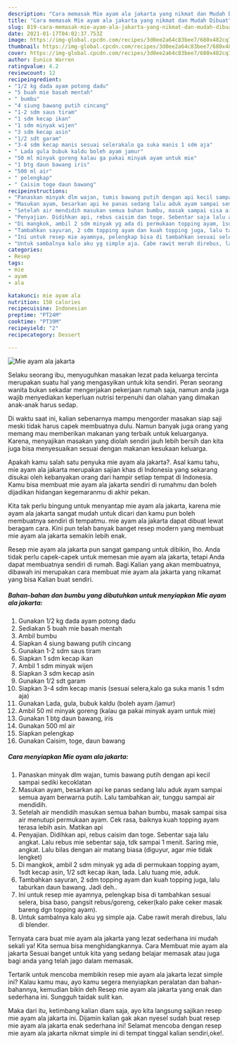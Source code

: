 ```yaml
---
description: "Cara memasak Mie ayam ala jakarta yang nikmat dan Mudah Dibuat"
title: "Cara memasak Mie ayam ala jakarta yang nikmat dan Mudah Dibuat"
slug: 819-cara-memasak-mie-ayam-ala-jakarta-yang-nikmat-dan-mudah-dibuat
date: 2021-01-17T04:02:37.753Z
image: https://img-global.cpcdn.com/recipes/3d0ee2a64c83bee7/680x482cq70/mie-ayam-ala-jakarta-foto-resep-utama.jpg
thumbnail: https://img-global.cpcdn.com/recipes/3d0ee2a64c83bee7/680x482cq70/mie-ayam-ala-jakarta-foto-resep-utama.jpg
cover: https://img-global.cpcdn.com/recipes/3d0ee2a64c83bee7/680x482cq70/mie-ayam-ala-jakarta-foto-resep-utama.jpg
author: Eunice Warren
ratingvalue: 4.2
reviewcount: 12
recipeingredient:
- "1/2 kg dada ayam potong dadu"
- "5 buah mie basah mentah"
- " bumbu"
- "4 siung bawang putih cincang"
- "1-2 sdm saus tiram"
- "1 sdm kecap ikan"
- "1 sdm minyak wijen"
- "3 sdm kecap asin"
- "1/2 sdt garam"
- "3-4 sdm kecap manis sesuai selerakalo ga suka manis 1 sdm aja"
- " Lada gula bubuk kaldu boleh ayam jamur"
- "50 ml minyak goreng kalau ga pakai minyak ayam untuk mie"
- "1 btg daun bawang iris"
- "500 ml air"
- " pelengkap"
- " Caisim toge daun bawang"
recipeinstructions:
- "Panaskan minyak dlm wajan, tumis bawang putih dengan api kecil sampai sediki kecoklatan"
- "Masukan ayam, besarkan api ke panas sedang lalu aduk ayam sampai semua ayam berwarna putih. Lalu tambahkan air, tunggu sampai air mendidih."
- "Setelah air mendidih masukan semua bahan bumbu, masak sampai sisa air menutupi permukaan ayam. Cek rasa, baiknya kuah topping ayam terasa lebih asin. Matikan api"
- "Penyajian. Didihkan api, rebus caisim dan toge. Sebentar saja lalu angkat. Lalu rebus mie sebentar saja, tdk sampai 1 menit. Saring mie, angkat. Lalu bilas dengan air matang biasa (diguyur, agar mie tidak lengket)"
- "Di mangkok, ambil 2 sdm minyak yg ada di permukaan topping ayam, 1sdt kecap asin, 1/2 sdt kecap ikan, lada. Lalu tuang mie, aduk."
- "Tambahkan sayuran, 2 sdm topping ayam dan kuah topping juga, lalu taburkan daun bawang. Jadi deh.."
- "Ini untuk resep mie ayamnya, pelengkap bisa di tambahkan sesuai selera, bisa baso, pangsit rebus/goreng, ceker(kalo pake ceker masak bareng dgn topping ayam)."
- "Untuk sambalnya kalo aku yg simple aja. Cabe rawit merah direbus, lalu di blender."
categories:
- Resep
tags:
- mie
- ayam
- ala

katakunci: mie ayam ala 
nutrition: 150 calories
recipecuisine: Indonesian
preptime: "PT24M"
cooktime: "PT39M"
recipeyield: "2"
recipecategory: Dessert

---
```



![Mie ayam ala jakarta](https://img-global.cpcdn.com/recipes/3d0ee2a64c83bee7/680x482cq70/mie-ayam-ala-jakarta-foto-resep-utama.jpg)

Selaku seorang ibu, menyuguhkan masakan lezat pada keluarga tercinta merupakan suatu hal yang mengasyikan untuk kita sendiri. Peran seorang  wanita bukan sekadar mengerjakan pekerjaan rumah saja, namun anda juga wajib menyediakan keperluan nutrisi terpenuhi dan olahan yang dimakan anak-anak harus sedap.

Di waktu  saat ini, kalian sebenarnya mampu mengorder masakan siap saji meski tidak harus capek membuatnya dulu. Namun banyak juga orang yang memang mau memberikan makanan yang terbaik untuk keluarganya. Karena, menyajikan masakan yang diolah sendiri jauh lebih bersih dan kita juga bisa menyesuaikan sesuai dengan makanan kesukaan keluarga. 



Apakah kamu salah satu penyuka mie ayam ala jakarta?. Asal kamu tahu, mie ayam ala jakarta merupakan sajian khas di Indonesia yang sekarang disukai oleh kebanyakan orang dari hampir setiap tempat di Indonesia. Kamu bisa membuat mie ayam ala jakarta sendiri di rumahmu dan boleh dijadikan hidangan kegemaranmu di akhir pekan.

Kita tak perlu bingung untuk menyantap mie ayam ala jakarta, karena mie ayam ala jakarta sangat mudah untuk dicari dan kamu pun boleh membuatnya sendiri di tempatmu. mie ayam ala jakarta dapat dibuat lewat beragam cara. Kini pun telah banyak banget resep modern yang membuat mie ayam ala jakarta semakin lebih enak.

Resep mie ayam ala jakarta pun sangat gampang untuk dibikin, lho. Anda tidak perlu capek-capek untuk memesan mie ayam ala jakarta, tetapi Anda dapat membuatnya sendiri di rumah. Bagi Kalian yang akan membuatnya, dibawah ini merupakan cara membuat mie ayam ala jakarta yang nikamat yang bisa Kalian buat sendiri.

<!--inarticleads1-->

##### Bahan-bahan dan bumbu yang dibutuhkan untuk menyiapkan Mie ayam ala jakarta:

1. Gunakan 1/2 kg dada ayam potong dadu
1. Sediakan 5 buah mie basah mentah
1. Ambil  bumbu
1. Siapkan 4 siung bawang putih cincang
1. Gunakan 1-2 sdm saus tiram
1. Siapkan 1 sdm kecap ikan
1. Ambil 1 sdm minyak wijen
1. Siapkan 3 sdm kecap asin
1. Gunakan 1/2 sdt garam
1. Siapkan 3-4 sdm kecap manis (sesuai selera,kalo ga suka manis 1 sdm aja)
1. Gunakan  Lada, gula, bubuk kaldu (boleh ayam /jamur)
1. Ambil 50 ml minyak goreng (kalau ga pakai minyak ayam untuk mie)
1. Gunakan 1 btg daun bawang, iris
1. Gunakan 500 ml air
1. Siapkan  pelengkap
1. Gunakan  Caisim, toge, daun bawang




<!--inarticleads2-->

##### Cara menyiapkan Mie ayam ala jakarta:

1. Panaskan minyak dlm wajan, tumis bawang putih dengan api kecil sampai sediki kecoklatan
1. Masukan ayam, besarkan api ke panas sedang lalu aduk ayam sampai semua ayam berwarna putih. Lalu tambahkan air, tunggu sampai air mendidih.
1. Setelah air mendidih masukan semua bahan bumbu, masak sampai sisa air menutupi permukaan ayam. Cek rasa, baiknya kuah topping ayam terasa lebih asin. Matikan api
1. Penyajian. Didihkan api, rebus caisim dan toge. Sebentar saja lalu angkat. Lalu rebus mie sebentar saja, tdk sampai 1 menit. Saring mie, angkat. Lalu bilas dengan air matang biasa (diguyur, agar mie tidak lengket)
1. Di mangkok, ambil 2 sdm minyak yg ada di permukaan topping ayam, 1sdt kecap asin, 1/2 sdt kecap ikan, lada. Lalu tuang mie, aduk.
1. Tambahkan sayuran, 2 sdm topping ayam dan kuah topping juga, lalu taburkan daun bawang. Jadi deh..
1. Ini untuk resep mie ayamnya, pelengkap bisa di tambahkan sesuai selera, bisa baso, pangsit rebus/goreng, ceker(kalo pake ceker masak bareng dgn topping ayam).
1. Untuk sambalnya kalo aku yg simple aja. Cabe rawit merah direbus, lalu di blender.




Ternyata cara buat mie ayam ala jakarta yang lezat sederhana ini mudah sekali ya! Kita semua bisa menghidangkannya. Cara Membuat mie ayam ala jakarta Sesuai banget untuk kita yang sedang belajar memasak atau juga bagi anda yang telah jago dalam memasak.

Tertarik untuk mencoba membikin resep mie ayam ala jakarta lezat simple ini? Kalau kamu mau, ayo kamu segera menyiapkan peralatan dan bahan-bahannya, kemudian bikin deh Resep mie ayam ala jakarta yang enak dan sederhana ini. Sungguh taidak sulit kan. 

Maka dari itu, ketimbang kalian diam saja, ayo kita langsung sajikan resep mie ayam ala jakarta ini. Dijamin kalian gak akan nyesel sudah buat resep mie ayam ala jakarta enak sederhana ini! Selamat mencoba dengan resep mie ayam ala jakarta nikmat simple ini di tempat tinggal kalian sendiri,oke!.

